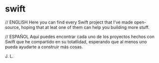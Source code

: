 # swift

// ENGLISH
Here you can find every Swift project that I've made open-source, hoping that at leat one of them can help you building more stuff.

// ESPAÑOL
Aquí puedes encontrar cada uno de los proyectos hechos con Swift que he compartido en su totatlidad, esperando que al menos uno pueda ayudarte a construir más cosas.

J. L.
